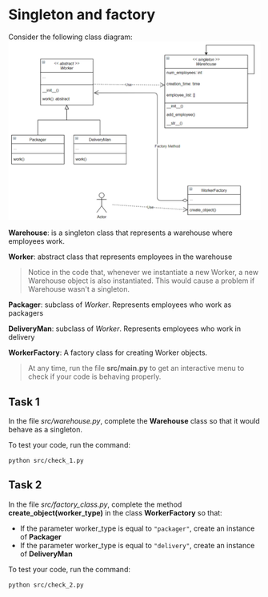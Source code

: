 # Singleton and factory
Consider the following class diagram:
![class diagram](class_diagram.PNG)

**Warehouse**: is a singleton class that represents a warehouse where employees work.

**Worker**: abstract class that represents employees in the warehouse

> Notice in the code that, whenever we instantiate a new Worker, a new Warehouse object is also instantiated. This would cause a problem if Warehouse wasn't a singleton.

**Packager**: subclass of *Worker*. Represents employees who work as packagers

**DeliveryMan**: subclass of *Worker*. Represents employees who work in delivery

**WorkerFactory**: A factory class for creating Worker objects.

> At any time, run the file **src/main.py** to get an interactive menu to check if your code is behaving properly. 

## Task 1
In the file *src/warehouse.py*, complete the **Warehouse** class so that it would behave as a singleton.

To test your code, run the command:
```
python src/check_1.py
```

## Task 2
In the file *src/factory_class.py*, complete the method **create_object(worker_type)** in the class **WorkerFactory** so that:
* If the parameter worker_type is equal to `"packager"`, create an instance of **Packager**
* If the parameter worker_type is equal to `"delivery"`, create an instance of **DeliveryMan**

To test your code, run the command:
```
python src/check_2.py
```

